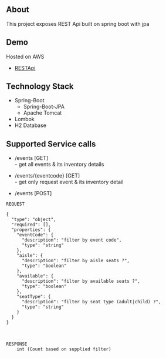 ## About

This project exposes REST Api built on spring boot with jpa

## Demo 
Hosted on AWS

- [RESTApi](http://ec2-18-220-31-226.us-east-2.compute.amazonaws.com:3007/events)

## Technology Stack 
- Spring-Boot
	- Spring-Boot-JPA
	- Apache Tomcat
- Lombok
- H2 Database


## Supported Service calls

* /events  [GET]<br/> 
					- get all events & its inventory details

* /events/{eventcode} [GET]<br/>
					- get only request event & its inventory detail

* /events [POST]<br/>
```
REQUEST

{
  "type": "object",
  "required": [],
  "properties": {
    "eventCode": {
      "description": "filter by event code",
      "type": "string"
    },
    "aisle": {
      "description": "filter by aisle seats ?",
      "type": "boolean"
    },
    "available": {
      "description": "filter by available seats ?",
      "type": "boolean"
    },
    "seatType": {
      "description": "filter by seat type (adult|child) ?",
      "type": "string"
    }
  }
}

```
<br/>

```
RESPONSE
	int (Count based on supplied filter)
```
